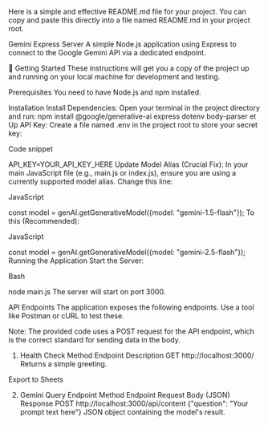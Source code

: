 Here is a simple and effective README.md file for your project. You can copy and paste this directly into a file named README.md in your project root.

Gemini Express Server
A simple Node.js application using Express to connect to the Google Gemini API via a dedicated endpoint.

🚀 Getting Started
These instructions will get you a copy of the project up and running on your local machine for development and testing.

Prerequisites
You need to have Node.js and npm installed.

Installation
Install Dependencies: Open your terminal in the project directory and run:
npm install @google/generative-ai express dotenv body-parser
et Up API Key: Create a file named .env in the project root to store your secret key:

Code snippet

API_KEY=YOUR_API_KEY_HERE
Update Model Alias (Crucial Fix): In your main JavaScript file (e.g., main.js or index.js), ensure you are using a currently supported model alias. Change this line:

JavaScript

const model = genAI.getGenerativeModel({model: "gemini-1.5-flash"});
To this (Recommended):

JavaScript

const model = genAI.getGenerativeModel({model: "gemini-2.5-flash"});
Running the Application
Start the Server:

Bash

node main.js
The server will start on port 3000.

API Endpoints
The application exposes the following endpoints. Use a tool like Postman or cURL to test these.

Note: The provided code uses a POST request for the API endpoint, which is the correct standard for sending data in the body.

1. Health Check
Method	Endpoint	Description
GET	http://localhost:3000/	Returns a simple greeting.

Export to Sheets

2. Gemini Query Endpoint
Method	Endpoint	Request Body (JSON)	Response
POST	http://localhost:3000/api/content	{"question": "Your prompt text here"}	JSON object containing the model's result.
